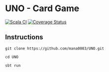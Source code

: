 # UNO - Card Game



[![Scala CI](https://github.com/mana0003/UNO/actions/workflows/ci.yml/badge.svg)](https://github.com/mana0003/UNO/actions/workflows/ci.yml)
[![Coverage Status](https://coveralls.io/repos/github/mana0003/UNO/badge.svg?branch=main&refresh=1)](https://coveralls.io/github/mana0003/UNO?branch=main)
## Instructions
```
git clone https://github.com/mana0003/UNO.git
```
```
cd UNO
```
```
sbt run
```

